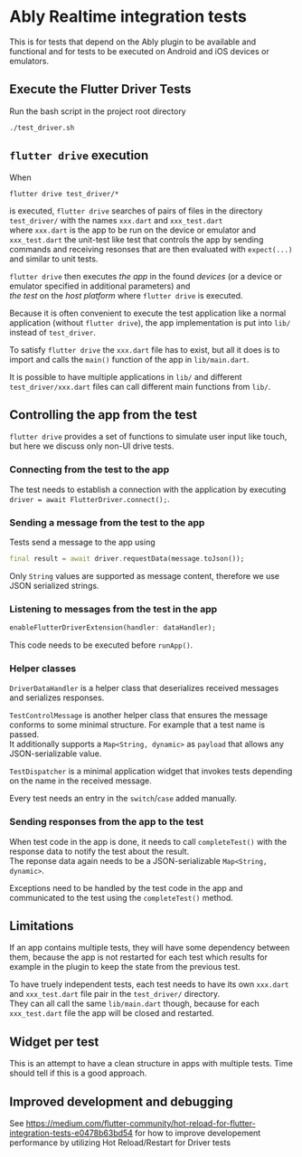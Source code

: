 # Ably Realtime integration tests

This is for tests that depend on the Ably plugin to be available and
functional and for tests to be executed on Android and iOS devices or 
emulators.

## Execute the Flutter Driver Tests

Run the bash script in the project root directory

``` shell
./test_driver.sh
```

## `flutter drive` execution

When 

``` shell
flutter drive test_driver/*
```

is executed, `flutter drive` searches of pairs of files in the
directory `test_driver/` with the names `xxx.dart` and `xxx_test.dart`  
where `xxx.dart` is the app to be run on the device or emulator and  
`xxx_test.dart` the unit-test like test that controls the app by
sending commands and receiving resonses that are then evaluated with
`expect(...)` and similar to unit tests.

`flutter drive` then executes *the app* in the found *devices* (or a
device or emulator specified in additional parameters) and  
*the test* on the *host platform* where `flutter drive` is executed.

Because it is often convenient to execute the test application like a
normal application (without `flutter drive`), the app implementation
is put into `lib/` instead of `test_driver`.

To satisfy `flutter drive` the `xxx.dart` file has to exist, but all
it does is to import and calls the `main()` function of the app in
`lib/main.dart`.

It is possible to have multiple applications in `lib/` and different
`test_driver/xxx.dart` files can call different main functions from
`lib/`.

## Controlling the app from the test

`flutter drive` provides a set of functions to simulate user input
like touch, but here we discuss only non-UI drive tests.

### Connecting from the test to the app

The test needs to establish a connection with the application by
executing `driver = await FlutterDriver.connect();`.

### Sending a message from the test to the app

Tests send a message to the app using

``` dart
final result = await driver.requestData(message.toJson());
```

Only `String` values are supported as message content, therefore we
use JSON serialized strings.

### Listening to messages from the test in the app

``` dart
enableFlutterDriverExtension(handler: dataHandler);
```
This code needs to be executed before `runApp()`.

### Helper classes

`DriverDataHandler` is a helper class that deserializes received
messages and serializes responses.

`TestControlMessage` is another helper class that ensures the message
conforms to some minimal structure. For example that a test name is
passed.  
It additionally supports a `Map<String, dynamic>` as `payload` that
allows any JSON-serializable value.

`TestDispatcher` is a minimal application widget that invokes tests
depending on the name in the received message.

Every test needs an entry in the `switch`/`case` added manually.

### Sending responses from the app to the test

When test code in the app is done, it needs to call `completeTest()`
with the response data to notify the test about the result.  
The reponse data again needs to be a JSON-serializable `Map<String,
dynamic>`.

Exceptions need to be handled by the test code in the app and
communicated to the test using the `completeTest()` method.

## Limitations

If an app contains multiple tests, they will have some dependency
between them, because the app is not restarted for each test which
results for example in the plugin to keep the state from the previous
test.

To have truely independent tests, each test needs to have its own
`xxx.dart` and `xxx_test.dart` file pair in the `test_driver/`
directory.  
They can all call the same `lib/main.dart` though, because
for each `xxx_test.dart` file the app will be closed and restarted.

## Widget per test

This is an attempt to have a clean structure in apps with multiple
tests. Time should tell if this is a good approach.

## Improved development and debugging

See
https://medium.com/flutter-community/hot-reload-for-flutter-integration-tests-e0478b63bd54
for how to improve developement performance by utilizing Hot
Reload/Restart for Driver tests
